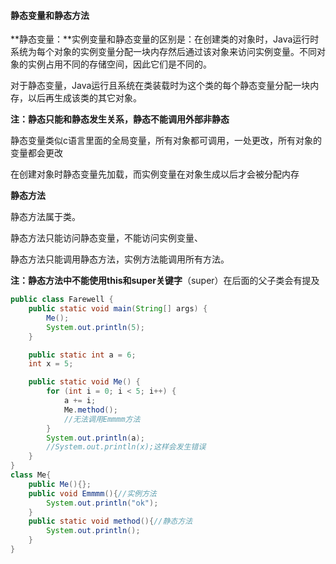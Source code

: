 #### 静态变量和静态方法

**静态变量：**实例变量和静态变量的区别是：在创建类的对象时，Java运行时系统为每个对象的实例变量分配一块内存然后通过该对象来访问实例变量。不同对象的实例占用不同的存储空间，因此它们是不同的。

对于静态变量，Java运行且系统在类装载时为这个类的每个静态变量分配一块内存，以后再生成该类的其它对象。 

**注：静态只能和静态发生关系，静态不能调用外部非静态**

静态变量类似c语言里面的全局变量，所有对象都可调用，一处更改，所有对象的变量都会更改

在创建对象时静态变量先加载，而实例变量在对象生成以后才会被分配内存

**静态方法**

静态方法属于类。

静态方法只能访问静态变量，不能访问实例变量、

静态方法只能调用静态方法，实例方法能调用所有方法。

**注：静态方法中不能使用this和super关键字**（super）在后面的父子类会有提及

```java
public class Farewell {
    public static void main(String[] args) {
        Me();
        System.out.println(5);
    }

    public static int a = 6;
    int x = 5;

    public static void Me() {
        for (int i = 0; i < 5; i++) {
            a += i;
            Me.method();
            //无法调用Emmmm方法
        }
        System.out.println(a);
        //System.out.println(x);这样会发生错误
    }
}
class Me{
    public Me(){};
    public void Emmmm(){//实例方法
        System.out.println("ok");
    }
    public static void method(){//静态方法
        System.out.println();
    }
}

```

